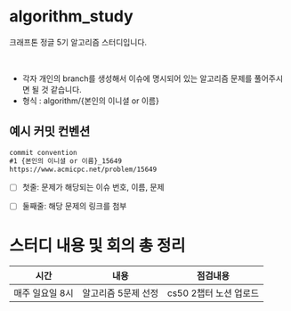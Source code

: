 # algorithm_study

크래프톤 정글 5기 알고리즘 스터디입니다.

<br>

- 각자 개인의 branch를 생성해서 이슈에 명시되어 있는 알고리즘 문제를 풀어주시면 될 것 같습니다. <br>
- 형식 : algorithm/{본인의 이니셜 or 이름} <br>

## 예시 커밋 컨벤션
```markdown
commit convention
#1 {본인의 이니셜 or 이름}_15649 
https://www.acmicpc.net/problem/15649 
```


- [ ] 첫줄: 문제가 해당되는 이슈 번호, 이름, 문제
- [ ] 둘째줄: 해당 문제의 링크를 첨부


# 스터디 내용 및 회의 총 정리
|시간|내용|점검내용|
|-----|---|---|
|매주 일요일 8시|알고리즘 5문제 선정|cs50 2챕터 노션 업로드

